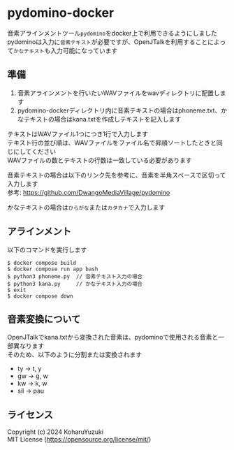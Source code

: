 # pydomino-docker
音素アラインメントツール`pydomino`をdocker上で利用できるようにしました  
pydominoは入力に`音素テキスト`が必要ですが、OpenJTalkを利用することによって`かなテキスト`も入力可能になっています  

## 準備
1. 音素アラインメントを行いたいWAVファイルをwavディレクトリに配置します
1. pydomino-dockerディレクトリ内に音素テキストの場合はphoneme.txt、かなテキストの場合はkana.txtを作成しテキストを記入します

テキストはWAVファイル1つにつき1行で入力します  
テキスト行の並び順は、WAVファイルをファイル名で昇順ソートしたときと同じにしてください  
WAVファイルの数とテキストの行数は一致している必要があります  

音素テキストの場合は以下のリンク先を参考に、音素を半角スペースで区切って入力します  
参考: https://github.com/DwangoMediaVillage/pydomino  

かなテキストの場合は`ひらがな`または`カタカナ`で入力します  

## アラインメント
以下のコマンドを実行します  
```
$ docker compose build
$ docker compose run app bash
$ python3 phoneme.py  // 音素テキスト入力の場合
$ python3 kana.py     // かなテキスト入力の場合
$ exit
$ docker compose down
```

## 音素変換について
OpenJTalkでkana.txtから変換された音素は、pydominoで使用される音素と一部異なります  
そのため、以下のように分割または変換されます  
- ty -> t, y
- gw -> g, w
- kw -> k, w
- sil -> pau

## ライセンス
Copyright (c) 2024 KoharuYuzuki  
MIT License (https://opensource.org/license/mit/)  
